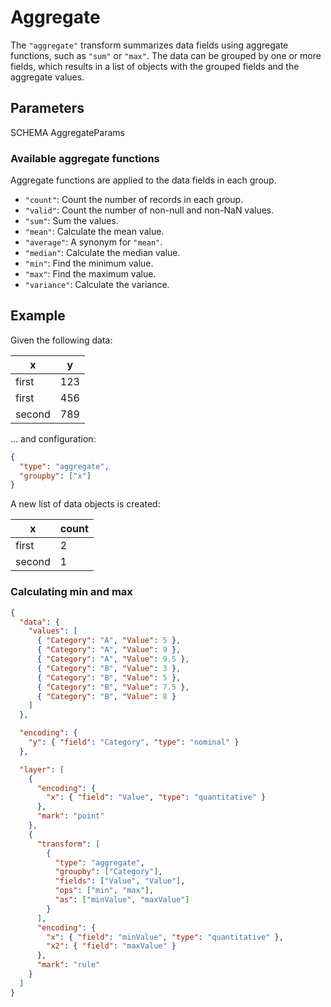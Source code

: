 # Aggregate

The `"aggregate"` transform summarizes data fields using aggregate functions,
such as `"sum"` or `"max"`. The data can be grouped by one or more fields,
which results in a list of objects with the grouped fields and the aggregate
values.

## Parameters

SCHEMA AggregateParams

### Available aggregate functions

Aggregate functions are applied to the data fields in each group.

- `"count"`: Count the number of records in each group.
- `"valid"`: Count the number of non-null and non-NaN values.
- `"sum"`: Sum the values.
- `"mean"`: Calculate the mean value.
- `"average"`: A synonym for `"mean"`.
- `"median"`: Calculate the median value.
- `"min"`: Find the minimum value.
- `"max"`: Find the maximum value.
- `"variance"`: Calculate the variance.

## Example

Given the following data:

| x      | y   |
| ------ | --- |
| first  | 123 |
| first  | 456 |
| second | 789 |

... and configuration:

```json
{
  "type": "aggregate",
  "groupby": ["x"]
}
```

A new list of data objects is created:

| x      | count |
| ------ | ----- |
| first  | 2     |
| second | 1     |

### Calculating min and max

<div><genome-spy-doc-embed height="152">

```json
{
  "data": {
    "values": [
      { "Category": "A", "Value": 5 },
      { "Category": "A", "Value": 9 },
      { "Category": "A", "Value": 9.5 },
      { "Category": "B", "Value": 3 },
      { "Category": "B", "Value": 5 },
      { "Category": "B", "Value": 7.5 },
      { "Category": "B", "Value": 8 }
    ]
  },

  "encoding": {
    "y": { "field": "Category", "type": "nominal" }
  },

  "layer": [
    {
      "encoding": {
        "x": { "field": "Value", "type": "quantitative" }
      },
      "mark": "point"
    },
    {
      "transform": [
        {
          "type": "aggregate",
          "groupby": ["Category"],
          "fields": ["Value", "Value"],
          "ops": ["min", "max"],
          "as": ["minValue", "maxValue"]
        }
      ],
      "encoding": {
        "x": { "field": "minValue", "type": "quantitative" },
        "x2": { "field": "maxValue" }
      },
      "mark": "rule"
    }
  ]
}
```

</genome-spy-doc-embed></div>
